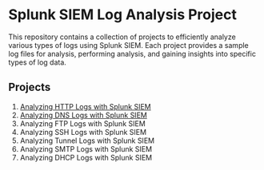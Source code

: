 # Splunk SIEM Log Analysis Project

This repository contains a collection of projects to efficiently analyze various types of logs using Splunk SIEM. Each project provides a sample log files for analysis, performing analysis, and gaining insights into specific types of log data.

## Projects
1. [Analyzing HTTP Logs with Splunk SIEM](https://github.com/krystolla/Splunk-SIEM-Log-Analysis/blob/main/Project1.%20Analyzing%20HTTP%20Logs.md)
2. [Analyzing DNS Logs with Splunk SIEM](https://github.com/krystolla/Splunk-SIEM-Log-Analysis/blob/main/Project2.%20Analyzing%20DNS%20Logs.md)
3. Analyzing FTP Logs with Splunk SIEM
4. Analyzing SSH Logs with Splunk SIEM
5. Analyzing Tunnel Logs with Splunk SIEM
6. Analyzing SMTP Logs with Splunk SIEM
7. Analyzing DHCP Logs with Splunk SIEM
